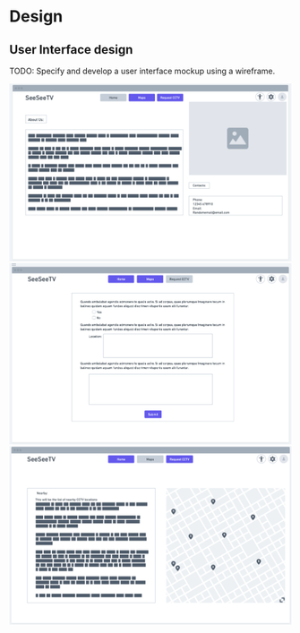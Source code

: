 # Design

## User Interface design
TODO: Specify and develop a user interface mockup using a wireframe.

![Main Page](images/homepageWireframe.png)
![Form](images/formWireframe.png)
![Map](images/mapWireframe.png)

